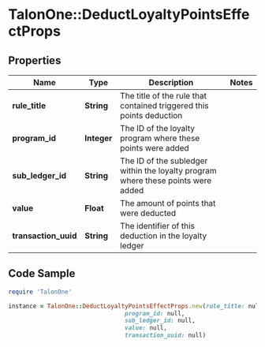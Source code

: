 # TalonOne::DeductLoyaltyPointsEffectProps

## Properties

Name | Type | Description | Notes
------------ | ------------- | ------------- | -------------
**rule_title** | **String** | The title of the rule that contained triggered this points deduction | 
**program_id** | **Integer** | The ID of the loyalty program where these points were added | 
**sub_ledger_id** | **String** | The ID of the subledger within the loyalty program where these points were added | 
**value** | **Float** | The amount of points that were deducted | 
**transaction_uuid** | **String** | The identifier of this deduction in the loyalty ledger | 

## Code Sample

```ruby
require 'TalonOne'

instance = TalonOne::DeductLoyaltyPointsEffectProps.new(rule_title: null,
                                 program_id: null,
                                 sub_ledger_id: null,
                                 value: null,
                                 transaction_uuid: null)
```


